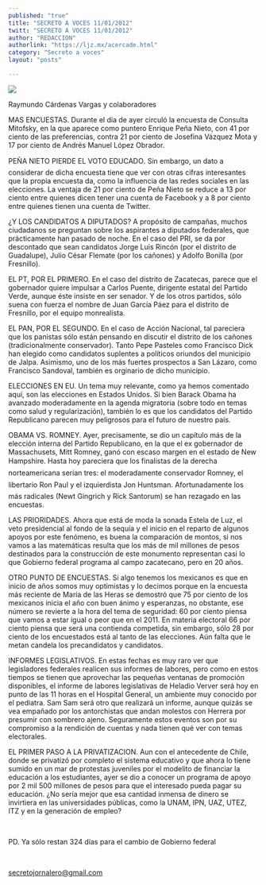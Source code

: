 ```yaml
---
published: "true"
title: "SECRETO A VOCES 11/01/2012"
twitt: "SECRETO A VOCES 11/01/2012"
author: "REDACCION"
authorlink: "https://ljz.mx/acercade.html"
category: "Secreto a voces"
layout: "posts"

---
```

![](http://i.imgur.com/Tao7rXxm.jpg)


  Raymundo Cárdenas Vargas y colaboradores



  MAS ENCUESTAS. Durante el día de ayer circuló la encuesta de Consulta Mitofsky, en la que aparece como puntero Enrique Peña Nieto, con 41 por ciento de las preferencias, contra 21 por ciento de Josefina Vázquez Mota y 17 por ciento de Andrés Manuel López Obrador.



  PEÑA NIETO PIERDE EL VOTO EDUCADO. Sin embargo, un dato a considerar de dicha encuesta tiene que ver con otras cifras interesantes que la propia encuesta da, como la influencia de las redes sociales en las elecciones. La ventaja de 21 por ciento de Peña Nieto se reduce a 13 por ciento entre quienes dicen tener una cuenta de Facebook y a 8 por ciento entre quienes tienen una cuenta de Twitter.



  ¿Y LOS CANDIDATOS A DIPUTADOS? A propósito de campañas, muchos ciudadanos se preguntan sobre los aspirantes a diputados federales, que prácticamente han pasado de noche. En el caso del PRI, se da por descontado que sean candidatos Jorge Luis Rincón (por el distrito de Guadalupe), Julio César Flemate (por los cañones) y Adolfo Bonilla (por Fresnillo).



  EL PT, POR EL PRIMERO. En el caso del distrito de Zacatecas, parece que el gobernador quiere impulsar a Carlos Puente, dirigente estatal del Partido Verde, aunque éste insiste en ser senador. Y de los otros partidos, sólo suena con fuerza el nombre de Juan García Páez para el distrito de Fresnillo, por el equipo monrealista.



  EL PAN, POR EL SEGUNDO. En el caso de Acción Nacional, tal pareciera que los panistas sólo están pensando en discutir el distrito de los cañones (tradicionalmente conservador). Tanto Pepe Pasteles como Francisco Dick han elegido como candidatos suplentes a políticos oriundos del municipio de Jalpa. Asimismo, uno de los más fuertes prospectos a San Lázaro, como Francisco Sandoval, también es orginario de dicho municipio.



  ELECCIONES EN EU. Un tema muy relevante, como ya hemos comentado aquí, son las elecciones en Estados Unidos. Si bien Barack Obama ha avanzado moderadamente en la agenda migratoria (sobre todo en temas como salud y regularización), también lo es que los candidatos del Partido Republicano parecen muy peligrosos para el futuro de nuestro país.



  OBAMA VS. ROMNEY. Ayer, precisamente, se dio un capítulo más de la elección interna del Partido Republicano, en la que el ex gobernador de Massachusets, Mitt Romney, ganó con escaso margen en el estado de New Hampshire. Hasta hoy pareciera que los finalistas de la derecha norteamericana serían tres: el moderadamente conservador Romney, el libertario Ron Paul y el izquierdista Jon Huntsman. Afortunadamente los más radicales (Newt Gingrich y Rick Santorum) se han rezagado en las encuestas.



  LAS PRIORIDADES. Ahora que está de moda la sonada Estela de Luz, el veto presidencial al fondo de la sequía y el inicio en el reparto de algunos apoyos por este fenómeno, es buena la comparación de montos, si nos vamos a las matemáticas resulta que los más de mil millones de pesos destinados para la construcción de este monumento representan casi lo que Gobierno federal programa al campo zacatecano, pero en 20 años.



  OTRO PUNTO DE ENCUESTAS. Si algo tenemos los mexicanos es que en inicio de años somos muy optimistas y lo decimos porque en la encuesta más reciente de María de las Heras se demostró que 75 por ciento de los mexicanos inicia el año con buen ánimo y esperanzas, no obstante, ese número se revierte a la hora del tema de seguridad: 60 por ciento piensa que vamos a estar igual o peor que en el 2011. En materia electoral 66 por ciento piensa que será una contienda competida, sin embargo, sólo 28 por ciento de los encuestados está al tanto de las elecciones. Aún falta que le metan candela los precandidatos y candidatos.



  INFORMES LEGISLATIVOS. En estas fechas es muy raro ver que legisladores federales realicen sus informes de labores, pero como en estos tiempos se tienen que aprovechar las pequeñas ventanas de promoción disponibles, el informe de labores legislativas de Heladio Verver será hoy en punto de las 11 horas en el Hospital General, un ambiente muy conocido por el pediatra. Sam Sam será otro que realizará un informe, aunque quizás se vea empañado por los antorchistas que andan molestos con Herrera por presumir con sombrero ajeno. Seguramente estos eventos son por su compromiso a la rendición de cuentas y nada tienen qué ver con temas electorales.



  EL PRIMER PASO A LA PRIVATIZACION. Aun con el antecedente de Chile, donde se privatizó por completo el sistema educativo y que ahora lo tiene sumido en un mar de protestas juveniles por el modelito de financiar la educación a los estudiantes, ayer se dio a conocer un programa de apoyo por 2 mil 500 millones de pesos para que el interesado pueda pagar su educación. ¿No sería mejor que esa cantidad inmensa de dinero se invirtiera en las universidades públicas, como la UNAM, IPN, UAZ, UTEZ, ITZ y en la generación de empleo?



   



  PD. Ya sólo restan 324 días para el cambio de Gobierno federal



   



  secretojornalero@gmail.com



   

